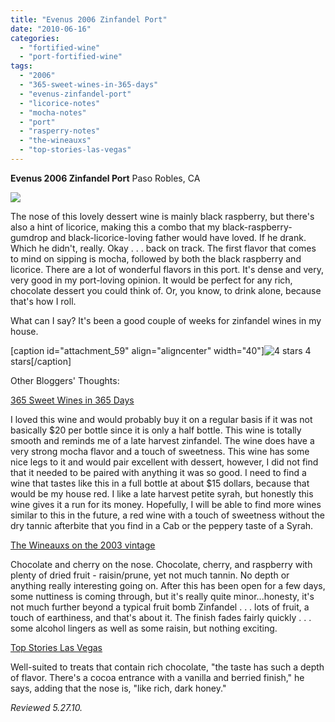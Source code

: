 ```yaml
---
title: "Evenus 2006 Zinfandel Port"
date: "2010-06-16"
categories: 
  - "fortified-wine"
  - "port-fortified-wine"
tags: 
  - "2006"
  - "365-sweet-wines-in-365-days"
  - "evenus-zinfandel-port"
  - "licorice-notes"
  - "mocha-notes"
  - "port"
  - "rasperry-notes"
  - "the-wineauxs"
  - "top-stories-las-vegas"
---
```


**Evenus 2006 Zinfandel Port** Paso Robles, CA

![](http://www.rebeccagomezfarrell.com/gourmez/photos/evenuszinport.JPG)

The nose of this lovely dessert wine is mainly black raspberry, but there's also a hint of licorice, making this a combo that my black-raspberry-gumdrop and black-licorice-loving father would have loved. If he drank. Which he didn't, really. Okay . . . back on track. The first flavor that comes to mind on sipping is mocha, followed by both the black raspberry and licorice. There are a lot of wonderful flavors in this port. It's dense and very, very good in my port-loving opinion. It would be perfect for any rich, chocolate dessert you could think of. Or, you know, to drink alone, because that's how I roll.

What can I say? It's been a good couple of weeks for zinfandel wines in my house.

\[caption id="attachment\_59" align="aligncenter" width="40"\]![4 stars](http://www.rebeccagomezfarrell.com/wp-content/uploads/2009/02/rating_truffle1.gif "rating_truffle1") 4 stars\[/caption\]

Other Bloggers' Thoughts:

[365 Sweet Wines in 365 Days](http://365sweetwinesin365days.blogspot.com/2009/12/day-213-2006-evenus-zinfandel-port-375.html)

I loved this wine and would probably buy it on a regular basis if it was not basically $20 per bottle since it is only a half bottle. This wine is totally smooth and reminds me of a late harvest zinfandel. The wine does have a very strong mocha flavor and a touch of sweetness. This wine has some nice legs to it and would pair excellent with dessert, however, I did not find that it needed to be paired with anything it was so good. I need to find a wine that tastes like this in a full bottle at about $15 dollars, because that would be my house red. I like a late harvest petite syrah, but honestly this wine gives it a run for its money. Hopefully, I will be able to find more wines similar to this in the future, a red wine with a touch of sweetness without the dry tannic afterbite that you find in a Cab or the peppery taste of a Syrah.

[The Wineauxs on the 2003 vintage](http://thewineauxs.blogspot.com/2007/11/2003-evenus-zinfandel-port.html)

Chocolate and cherry on the nose. Chocolate, cherry, and raspberry with plenty of dried fruit - raisin/prune, yet not much tannin. No depth or anything really interesting going on. After this has been open for a few days, some nuttiness is coming through, but it's really quite minor...honesty, it's not much further beyond a typical fruit bomb Zinfandel . . . lots of fruit, a touch of earthiness, and that's about it. The finish fades fairly quickly . . . some alcohol lingers as well as some raisin, but nothing exciting.

[Top Stories Las Vegas](http://topstorieslasvegas.com/news/weeklys-holiday-wine-guide/)

Well-suited to treats that contain rich chocolate, "the taste has such a depth of flavor. There's a cocoa entrance with a vanilla and berried finish," he says, adding that the nose is, "like rich, dark honey."

_Reviewed 5.27.10._
